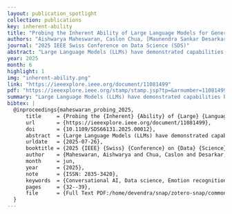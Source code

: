 ```yaml
---
layout: publication_spotlight
collection: publications
key: inherent-ability
title: "Probing the Inherent Ability of Large Language Models for Generating Empathetic Responses"
authors: "Aishwarya Maheswaran, Caslon Chua, [Maunendra Sankar Desarkar](https://in.linkedin.com/in/maunendra-sankar-desarkar-6a89907)"
journal: "2025 IEEE Swiss Conference on Data Science (SDS)"
abstract: "Large Language Models (LLMs) have demonstrated capabilities beyond basic text generation, like question answering, translation, and even stylistic text generation. Since these models are available for public use, enormous effort has been put into safety engineering to ensure that undesirable and harmful text is not generated and the generations are polite and empathetic. In this work, we examine the inherent empathy capabilities of five open-source LLMs and evaluate them from multiple angles using automated metrics to understand their capabilities and limitations. In the context of this work, “inherent” refers to the LLM’s ability to generate empathetic text without having to explicitly prompt for it. We examine if empathy is treated as a style change or is the model demonstrating some understanding of the specific user’s context. We find that LLMs use more emotion words than humans in their generations. They can also infer the user’s emotional state, a crucial characteristic of empathy. Due to the probabilistic nature of obtaining generations, there is a tendency for the responses to drift away from the user’s actual intent. In such cases, specific prompting allows the model to respond appropriately. We summarize the differences observed between human and LLM generations and conclude with a potential research direction for empathetic dialog generation that leverages the capabilities of LLMs."
year: 2025
month: 6
highlight: 1
img: "inherent-ability.png"
link: "https://ieeexplore.ieee.org/document/11081499"
pdf: "https://ieeexplore.ieee.org/stamp/stamp.jsp?tp=&arnumber=11081499"
summary: "Large Language Models (LLMs) have demonstrated capabilities beyond basic text generation, like question answering, translation, and even stylistic text generation. Since these models are available for public use, enormous effort has been put into safety engineering to ensure that undesirable and harmful text is not generated and the generations are polite and empathetic. In this work, we examine the inherent empathy capabilities of five open-source LLMs and evaluate them from multiple angles using automated metrics to understand their capabilities and limitations. In the context of this work, “inherent” refers to the LLM’s ability to generate empathetic text without having to explicitly prompt for it. We examine if empathy is treated as a style change or is the model demonstrating some understanding of the specific user’s context. We find that LLMs use more emotion words than humans in their generations. They can also infer the user’s emotional state, a crucial characteristic of empathy. Due to the probabilistic nature of obtaining generations, there is a tendency for the responses to drift away from the user’s actual intent. In such cases, specific prompting allows the model to respond appropriately. We summarize the differences observed between human and LLM generations and conclude with a potential research direction for empathetic dialog generation that leverages the capabilities of LLMs."
bibtex: |
  @inproceedings{maheswaran_probing_2025,
      title     = {Probing the {Inherent} {Ability} of {Large} {Language} {Models} for {Generating} {Empathetic} {Responses}},
      url       = {https://ieeexplore.ieee.org/document/11081499},
      doi       = {10.1109/SDS66131.2025.00012},
      abstract  = {Large Language Models (LLMs) have demonstrated capabilities beyond basic text generation, like question answering, translation, and even stylistic text generation. Since these models are available for public use, enormous effort has been put into safety engineering to ensure that undesirable and harmful text is not generated and the generations are polite and empathetic. In this work, we examine the inherent empathy capabilities of five open-source LLMs and evaluate them from multiple angles using automated metrics to understand their capabilities and limitations. In the context of this work, “inherent” refers to the LLM's ability to generate empathetic text without having to explicitly prompt for it. We examine if empathy is treated as a style change or is the model demonstrating some understanding of the specific user's context. We find that LLMs use more emotion words than humans in their generations. They can also infer the user's emotional state, a crucial characteristic of empathy. Due to the probabilistic nature of obtaining generations, there is a tendency for the responses to drift away from the user's actual intent. In such cases, specific prompting allows the model to respond appropriately. We summarize the differences observed between human and LLM generations and conclude with a potential research direction for empathetic dialog generation that leverages the capabilities of LLMs.},
      urldate   = {2025-07-26},
      booktitle = {2025 {IEEE} {Swiss} {Conference} on {Data} {Science} ({SDS})},
      author    = {Maheswaran, Aishwarya and Chua, Caslon and Desarkar, Maunendra Sankar},
      month     = jun,
      year      = {2025},
      note      = {ISSN: 2835-3420},
      keywords  = {Conversational AI, Data science, Emotion recognition, Generative AI, Large language models, Measurement, Probabilistic logic, Question answering (information retrieval), Safety, Training, Translation},
      pages     = {32--39},
      file      = {Full Text PDF:/home/devendra/snap/zotero-snap/common/Zotero/storage/R2CDBS4M/Maheswaran et al. - 2025 - Probing the Inherent Ability of Large Language Models for Generating Empathetic Responses.pdf:application/pdf}
  }
---
```

